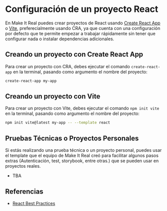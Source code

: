 # Configuración de un proyecto React

En Make It Real puedes crear proyectos de React usando [Create React App](https://create-react-app.dev/) o [Vite](https://vitejs.dev/), preferecialmente usando CRA, ya que cuenta con una configuración por defecto que te permite empezar a trabajar rápidamente sin tener que configurar nada o instalar dependencias adicionales.

## Creando un proyecto con Create React App

Para crear un proyecto con CRA, debes ejecutar el comando `create-react-app` en la terminal, pasando como argumento el nombre del proyecto:

```bash
create-react-app my-app
```

## Creando un proyecto con Vite

Para crear un proyecto con Vite, debes ejecutar el comando `npm init vite` en la terminal, pasando como argumento el nombre del proyecto:

```bash
npm init vite@latest my-app -- --template react
```

## Pruebas Técnicas o Proyectos Personales

Si estás realizando una prueba técnica o un proyecto personal, puedes usar el template que el equipo de Make It Real creó para facilitar algunos pasos extras (Autenticación, test, storybook, entre otras.) que se pueden usar en proyectos reales.

- TBA

## Referencias

- [React Best Practices](https://alexkondov.com/tao-of-react/)
